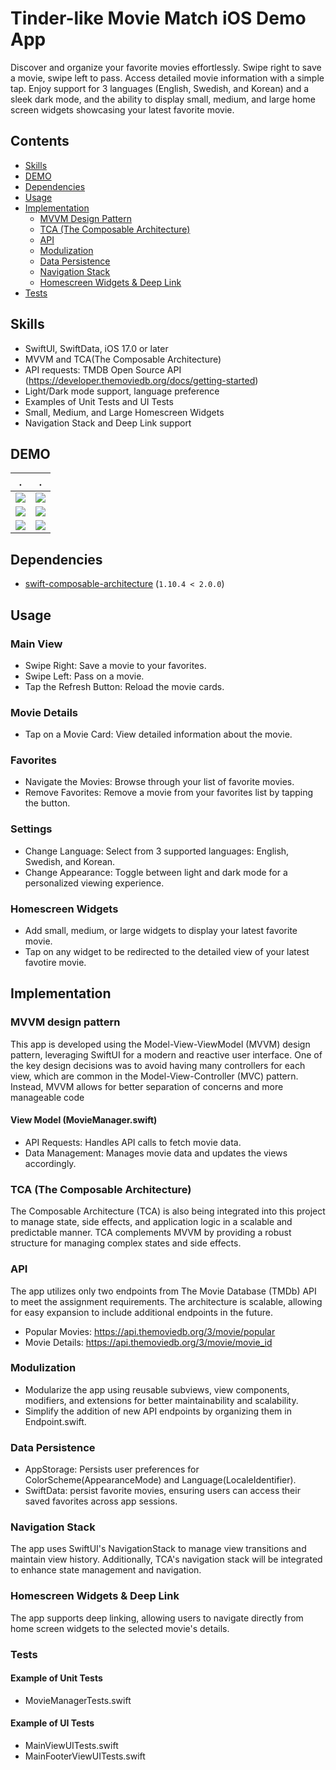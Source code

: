 # Tinder-like Movie Match iOS Demo App

Discover and organize your favorite movies effortlessly. Swipe right to save a movie, swipe left to pass. Access detailed movie information with a simple tap. Enjoy support for 3 languages (English, Swedish, and Korean) and a sleek dark mode, and the ability to display small, medium, and large home screen widgets showcasing your latest favorite movie.

## Contents
- [Skills](#skills)
- [DEMO](#demo)
- [Dependencies](#dependencies)
- [Usage](#usage)
- [Implementation](#implementation)
  - [MVVM Design Pattern](#mvvm-design-pattern)
  - [TCA (The Composable Architecture)](#tca-the-composable-architecture)
  - [API](#api)
  - [Modulization](#modulization)
  - [Data Persistence](#data-persistence)
  - [Navigation Stack](#navigation-stack)
  - [Homescreen Widgets & Deep Link](#homescreen-widgets--deep-link)
- [Tests](#tests)

## Skills
- SwiftUI, SwiftData, iOS 17.0 or later
- MVVM and TCA(The Composable Architecture)
- API requests: TMDB Open Source API (https://developer.themoviedb.org/docs/getting-started)
- Light/Dark mode support, language preference
- Examples of Unit Tests and UI Tests
- Small, Medium, and Large Homescreen Widgets
- Navigation Stack and Deep Link support

## DEMO
.              |.|
:-------------------------:|:-------------------------:
![](/README/demo-1.GIF)  |  ![](/README/demo-2.GIF)
![](/README/demo-3.GIF)  |  ![](/README/demo-4.GIF)  
![](/README/demo-5.GIF)  |  ![](/README/demo-6.GIF)

## Dependencies
- [swift-composable-architecture](https://github.com/pointfreeco/swift-composable-architecture) (`1.10.4 < 2.0.0`)

## Usage
###  Main View
- Swipe Right: Save a movie to your favorites.
- Swipe Left: Pass on a movie.
- Tap the Refresh Button: Reload the movie cards.

### Movie Details
- Tap on a Movie Card: View detailed information about the movie.

### Favorites
- Navigate the Movies: Browse through your list of favorite movies.
- Remove Favorites: Remove a movie from your favorites list by tapping the button.

### Settings
- Change Language: Select from 3 supported languages: English, Swedish, and Korean.
- Change Appearance: Toggle between light and dark mode for a personalized viewing experience.

### Homescreen Widgets
- Add small, medium, or large widgets to display your latest favorite movie.
- Tap on any widget to be redirected to the detailed view of your latest favotire movie.

## Implementation
### MVVM design pattern
This app is developed using the Model-View-ViewModel (MVVM) design pattern, leveraging SwiftUI for a modern and reactive user interface. One of the key design decisions was to avoid having many controllers for each view, which are common in the Model-View-Controller (MVC) pattern. Instead, MVVM allows for better separation of concerns and more manageable code

#### View Model (MovieManager.swift)
- API Requests: Handles API calls to fetch movie data.
- Data Management: Manages movie data and updates the views accordingly.
  
### TCA (The Composable Architecture)
The Composable Architecture (TCA) is also being integrated into this project to manage state, side effects, and application logic in a scalable and predictable manner. TCA complements MVVM by providing a robust structure for managing complex states and side effects.

### API
The app utilizes only two endpoints from The Movie Database (TMDb) API to meet the assignment requirements. The architecture is scalable, allowing for easy expansion to include additional endpoints in the future.
- Popular Movies: https://api.themoviedb.org/3/movie/popular
- Movie Details: https://api.themoviedb.org/3/movie/movie_id

### Modulization
- Modularize the app using reusable subviews, view components, modifiers, and extensions for better maintainability and scalability.
- Simplify the addition of new API endpoints by organizing them in Endpoint.swift.

### Data Persistence
- AppStorage: Persists user preferences for ColorScheme(AppearanceMode) and Language(LocaleIdentifier).
- SwiftData: persist favorite movies, ensuring users can access their saved favorites across app sessions.

### Navigation Stack
The app uses SwiftUI's NavigationStack to manage view transitions and maintain view history. Additionally, TCA's navigation stack will be integrated to enhance state management and navigation.

### Homescreen Widgets & Deep Link
The app supports deep linking, allowing users to navigate directly from home screen widgets to the selected movie's details.

### Tests
#### Example of Unit Tests
- MovieManagerTests.swift
#### Example of UI Tests
- MainViewUITests.swift
- MainFooterViewUITests.swift

